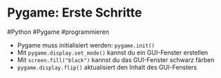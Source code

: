# Pygame: Erste Schritte

#Python #Pygame #programmieren

- Pygame muss initialisiert werden: `pygame.init()`
- Mit `pygame.display.set_mode()` kannst du ein GUI-Fenster erstellen
- Mit `screen.fill("black")` kannst du das GUI-Fenster schwarz färben
- `pygame.display.flip()` aktualisiert den Inhalt des GUI-Fensters
